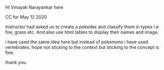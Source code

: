 Hi Vinayak Narayankar here

CC for May 12 2020

Instructor had asked us to create a pokedex and classify them in types i.e fire, grass etc. And also use html tables to display their names and image.

i have used the same idea here but instead of pokemons i have used vertebrates. 
hope not sticking to the context but sticking to the concept is fine. 

thank you. 